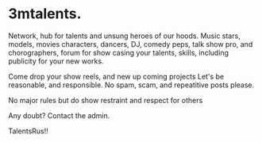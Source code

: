 # 3mtalents.
Network, hub for talents and unsung heroes of our hoods.
Music stars, models, movies characters, dancers, DJ, comedy peps, talk show pro, and chorographers, forum for show casing 
your talents, skills, including publicity for your new works.

Come drop your show reels, and new up coming projects
Let's be reasonable, and responsible.
No spam, scam, and repeatitive posts please.

No major rules but do show restraint and respect for others

Any doubt?
Contact the admin.

TalentsRus!!
